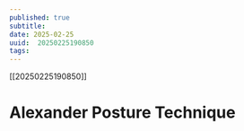 ```yaml
---
published: true
subtitle: 
date: 2025-02-25
uuid:  20250225190850
tags: 
---
```


[[20250225190850]]

# Alexander Posture Technique

